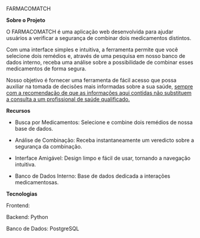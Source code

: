 FARMACOMATCH

**Sobre o Projeto**

O FARMACOMATCH é uma aplicação web desenvolvida para ajudar usuários a verificar a segurança de combinar dois medicamentos distintos.

Com uma interface simples e intuitiva, a ferramenta permite que você selecione dois remédios e, através de uma pesquisa em nosso banco de dados interno, receba uma análise sobre a possibilidade de combinar esses medicamentos de forma segura.

Nosso objetivo é fornecer uma ferramenta de fácil acesso que possa auxiliar na tomada de decisões mais informadas sobre a sua saúde, <u>sempre com a recomendação de que as informações aqui contidas não substituem a consulta a um profissional de saúde qualificado.

</u>

**Recursos**

* Busca por Medicamentos: Selecione e combine dois remédios de nossa base de dados.
  
* Análise de Combinação: Receba instantaneamente um veredicto sobre a segurança da combinação.
  
* Interface Amigável: Design limpo e fácil de usar, tornando a navegação intuitiva.
  
* Banco de Dados Interno: Base de dados dedicada a interações medicamentosas.
  

**Tecnologias**

Frontend:

Backend: Python

Banco de Dados: PostgreSQL
